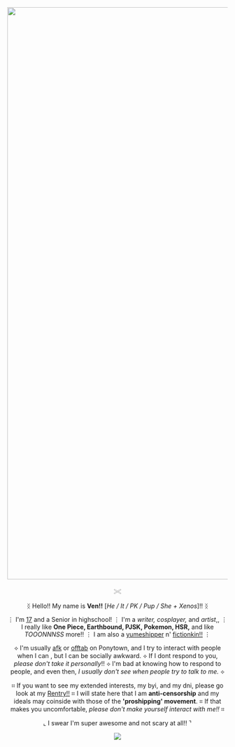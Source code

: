 <div align="center">
<img width="2144" height="1309" alt="image" src="https://github.com/user-attachments/assets/2880d2cc-8ae1-4f32-81a9-47cb086671f4" />

𓏵
 
ᛝ Hello!! My name is __Ven!!__ [_He / It / PK / Pup / She + Xenos_]!! ᛝ

⋮ I'm <ins>17</ins> and a Senior in highschool! ⋮ I'm a _writer, cosplayer,_ and _artist_,, ⋮ I really like __One Piece, Earthbound, PJSK, Pokemon, HSR,__ and like _TOOONNNSS_ more!! ⋮ I am also a <ins>yumeshipper</ins> n' <ins>fictionkin!!</ins> ⋮

⟡ I'm usually <ins>afk</ins> or <ins>offtab</ins> on Ponytown, and I try to interact with people when I can , but I can be socially awkward. ⟡ If I dont respond to you, _please don't take it personally_!! ⟡ I'm bad at knowing how to respond to people, and even then, _I usually don't see when people try to talk to me._ ⟡

⌗ If you want to see my extended interests, my byi, and my dni, please go look at my <ins>Rentry!!</ins> ⌗ I will state here that I am __anti-censorship__ and my ideals may coinside with those of the __'proshipping' movement__. ⌗ If that makes you uncomfortable, _please don't make yourself interact with me!!_ ⌗

⌞ I swear I'm super awesome and not scary at all!! ⌝

![](https://komarev.com/ghpvc/?username=Dreamdropdissonance&color=eb346e)

</div>

